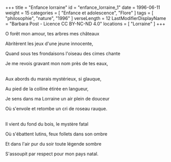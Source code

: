 +++
title = "Enfance lorraine"
id = "enfance_lorraine_1"
date = 1996-06-11
weight = 15
categories = [ "Enfance et adolescence", "Flore" ]
tags = [ "philosophie", "nature", "1996" ]
verseLength = 12
LastModifierDisplayName = "Barbara Post - Licence CC BY-NC-ND 4.0"
locations = [ "Lorraine" ]
+++

O forêt mon amour, tes arbres mes châteaux

Abritèrent les jeux d'une jeune innocente,

Quand sous tes frondaisons l'oiseau des cimes chante

Je me revois gravant mon nom près de tes eaux,

 \
Aux abords du marais mystérieux, si glauque,

Au pied de la colline étirée en langueur,

Je sens dans ma Lorraine un air plein de douceur

Où s'envole et retombe un cri de roseau rauque.

 \
Il vient du fond du bois, le mystère fatal

Où s'ébattent lutins, feux follets dans son ombre

Et dans l'air pur du soir toute légende sombre

S'assoupit par respect pour mon pays natal.
